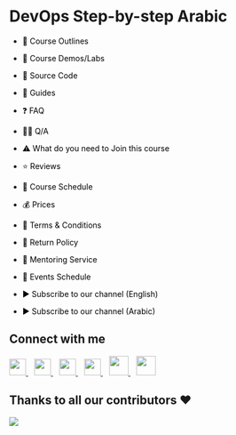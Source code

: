 # DevOps Step-by-step Arabic

- <a href="https://github.com/MohamedRadwan-DevOps/devops-step-by-step/blob/main/none-community/course-outline.md" title="Course Outlines" style="background-color:#FFFFFF;color:#000000;text-decoration:none">📃 Course Outlines </a>

- <a href="https://github.com/MohamedRadwan-DevOps/devops-step-by-step/blob/main/none-community/course-demos-labs.md" title="Course Demos/Labs" style="background-color:#FFFFFF;color:#000000;text-decoration:none">🧪 Course Demos/Labs </a>

- <a href="https://github.com/MohamedRadwan-DevOps/devops-step-by-step/blob/main/source-code" title="Source Code/Labs" style="background-color:#FFFFFF;color:#000000;text-decoration:none">📑 Source Code </a>

- <a href="https://github.com/MohamedRadwan-DevOps/devops-step-by-step/blob/main/docs" title="Guides" style="background-color:#FFFFFF;color:#000000;text-decoration:none">🎯 Guides </a>

- <a href="https://github.com/MohamedRadwan-DevOps/devops-step-by-step/blob/main/none-community/devops-course-faq.md" title="FAQ" style="background-color:#FFFFFF;color:#000000;text-decoration:none;">❓ FAQ</a>

- <a href="http://devopsvisionsqa.mohamedradwan.com/" title="Q/A" style="background-color:#FFFFFF;color:#000000;text-decoration:none;">🙋‍♀️ Q/A</a>

- <a href="https://github.com/MohamedRadwan-DevOps/devops-step-by-step/blob/main/none-community/course-info-prerequisite.md" title="Click here to see Prerequisite related to this Course" style="background-color:#FFFFFF;color:#000000;text-decoration:none">⚠️ What do you need to Join this course</a>

- <a href="https://github.com/MohamedRadwan-DevOps/devops-step-by-step/blob/main/none-community/reviews.md" title="Click here to See Members Reviews" style="background-color:#FFFFFF;color:#000000;text-decoration:none">⭐ Reviews</a>

- <a href="https://github.com/MohamedRadwan-DevOps/devops-step-by-step/blob/main/none-community/course-schedule.md" title="Course Schedule" style="background-color:#FFFFFF;color:#000000;text-decoration:none">📅 Course Schedule</a>

- <a href="https://github.com/MohamedRadwan-DevOps/devops-step-by-step/blob/main/none-community/service-prices.md" title="Service Prices" style="background-color:#FFFFFF;color:#000000;text-decoration:none">💰 Prices</a>

- <a href="https://github.com/MohamedRadwan-DevOps/devops-step-by-step/blob/main/none-community/terms-conditions.md" title="Terms & Conditions" style="background-color:#FFFFFF;color:#000000;text-decoration:none">📝 Terms & Conditions</a>

- <a href="https://github.com/MohamedRadwan-DevOps/devops-step-by-step/blob/main/none-community/cancel-return-policy.md" title="Return Policy" style="background-color:#FFFFFF;color:#000000;text-decoration:none">📜 Return Policy</a>

- <a href="https://github.com/MohamedRadwan-DevOps/devops-step-by-step/blob/main/none-community/mentoring-service.md" title="Mentoring Service" style="background-color:#FFFFFF;color:#000000;text-decoration:none">💪 Mentoring Service</a>

- <a href="https://github.com/MohamedRadwan-DevOps/devops-step-by-step/blob/main/none-community/events-schedule.md" title="Course Schedule" style="background-color:#FFFFFF;color:#000000;text-decoration:none">📅 Events Schedule</a>

- <a href="https://www.youtube.com/user/MRadwanMSF?sub_confirmation=1" title="Subscribe to Mohamed's YouTube Channel" style="background-color:#FFFFFF;color:#000000;text-decoration:none">▶ Subscribe to our channel (English)</a>

- <a href="https://www.youtube.com/c/MohamedRadwanArabic?sub_confirmation=1" title="Subscribe to Mohamed's YouTube Channel" style="background-color:#FFFFFF;color:#000000;text-decoration:none">▶ Subscribe to our channel (Arabic) </a>

## Connect with me
  <a href="https://twitter.com/mradwan06">
    <img width="30px" src="https://www.vectorlogo.zone/logos/twitter/twitter-official.svg" />
  </a>&ensp;
  <a href="https://www.linkedin.com/in/mohamedahmedradwan/">
    <img width="30px" src="https://www.vectorlogo.zone/logos/linkedin/linkedin-icon.svg" />
  </a>&ensp;
  <a href="https://www.youtube.com/c/MohamedRadwanArabic">
  <img width="30px" src="https://i.pinimg.com/originals/46/02/cb/4602cbc18967da9c1eba7452905cd99b.png" />
  </a>&ensp;
  <a href="#" target="_blank">
    <img width="30px" src="https://www.vectorlogo.zone/logos/instagram/instagram-icon.svg" />
  </a>&ensp;
  <a href="https://mohamedradwan.com/">
  <img width="35px" src="https://i.ibb.co/R9P4NqZ/pngegg.png" />
  </a>&ensp;
   <a href="https://mvp.microsoft.com/en-us/PublicProfile/4039889?fullName=Mohamed%20Radwan" title=" Microsoft Most Valuable Professional">
  <img width="35px" src="https://i.ibb.co/rG8kjKR/download.png" />
  </a>


## Thanks to all our contributors ❤️
<a href = "https://github.com/MohamedRadwan-DevOps/devops-step-by-step/graphs/contributors">
  <img src = "https://contrib.rocks/image?repo=MohamedRadwan-DevOps/devops-step-by-step"/>
</a>
